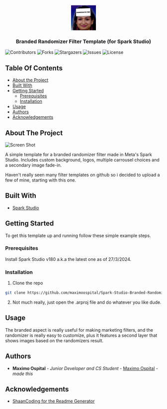 <br/>
<p align="center">
  <a href="https://github.com/maximoospital/Spark-Studio-Branded-Randomizer-Filter">
    <img src="images/icon.png" alt="Logo" width="80" height="80">
  </a>

  <h3 align="center">Branded Randomizer Filter Template
(for Spark Studio)</h3>

</p>

![Contributors](https://img.shields.io/github/contributors/maximoospital/Spark-Studio-Branded-Randomizer-Filter?color=dark-green) ![Forks](https://img.shields.io/github/forks/maximoospital/Spark-Studio-Branded-Randomizer-Filter?style=social) ![Stargazers](https://img.shields.io/github/stars/maximoospital/Spark-Studio-Branded-Randomizer-Filter?style=social) ![Issues](https://img.shields.io/github/issues/maximoospital/Spark-Studio-Branded-Randomizer-Filter) ![License](https://img.shields.io/github/license/maximoospital/Spark-Studio-Branded-Randomizer-Filter) 

## Table Of Contents

* [About the Project](#about-the-project)
* [Built With](#built-with)
* [Getting Started](#getting-started)
  * [Prerequisites](#prerequisites)
  * [Installation](#installation)
* [Usage](#usage)
* [Authors](#authors)
* [Acknowledgements](#acknowledgements)

## About The Project

![Screen Shot](images/demo.gif)

A simple template for a branded randomizer filter made in Meta's Spark Studio. Includes custom background, logos, multiple carrousel choices and a secondary image fade-in.

Haven't really seen many filter templates on github so i decided to upload a few of mine, starting with this one.

## Built With



* [Spark Studio](https://spark.meta.com/)

## Getting Started

To get this template up and running follow these simple example steps.

### Prerequisites

Install Spark Studio v180 a.k.a the latest one as of 27/3/2024.

### Installation

1. Clone the repo
```sh
git clone https://github.com/maximoospital/Spark-Studio-Branded-Randomizer-Filter.git
```

2. Not much really, just open the .arproj file and do whatever you like dude.

## Usage

The branded aspect is really useful for making marketing filters, and the randomizer is really easy to customize, plus it features a second layer that shows images based on the randomizers result.

## Authors

* **Maximo Ospital** - *Junior Developer and CS Student* - [Maximo Ospital](https://github.com/maximoospital) - *made this*

## Acknowledgements

* [ShaanCoding for the Readme Generator](https://github.com/ShaanCoding/)
